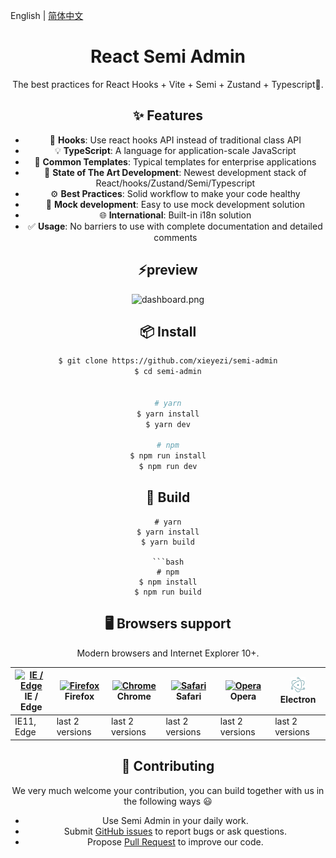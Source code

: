 English | [简体中文](./README.zh_CN.md)

<h1 align="center">React Semi Admin</h1>

<div align="center">

The best practices for React Hooks + Vite + Semi + Zustand + Typescript🚀.

## ✨ Features

- 💎 **Hooks**: Use react hooks API instead of traditional class API
- 💡 **TypeScript**: A language for application-scale JavaScript
- 📐 **Common Templates**: Typical templates for enterprise applications
- 🚀 **State of The Art Development**: Newest development stack of React/hooks/Zustand/Semi/Typescript
- ⚙️ **Best Practices**: Solid workflow to make your code healthy
- 🔢 **Mock development**: Easy to use mock development solution
- 🌐 **International**: Built-in i18n solution
- ✅ **Usage**: No barriers to use with complete documentation and detailed comments


## ⚡preview

![dashboard.png](https://i.loli.net/2021/06/29/Q8DqaBeK4NngzE1.png)


## 📦 Install

```bash
$ git clone https://github.com/xieyezi/semi-admin
$ cd semi-admin


# yarn
$ yarn install
$ yarn dev

# npm
$ npm run install
$ npm run dev
```

## 🔨 Build
```
# yarn
$ yarn install
$ yarn build

```bash
# npm
$ npm install
$ npm run build
```

## 🖥 Browsers support

Modern browsers and Internet Explorer 10+.

| [<img src="https://raw.githubusercontent.com/alrra/browser-logos/master/src/edge/edge_48x48.png" alt="IE / Edge" width="24px" height="24px" />](http://godban.github.io/browsers-support-badges/)</br>IE / Edge | [<img src="https://raw.githubusercontent.com/alrra/browser-logos/master/src/firefox/firefox_48x48.png" alt="Firefox" width="24px" height="24px" />](http://godban.github.io/browsers-support-badges/)</br>Firefox | [<img src="https://raw.githubusercontent.com/alrra/browser-logos/master/src/chrome/chrome_48x48.png" alt="Chrome" width="24px" height="24px" />](http://godban.github.io/browsers-support-badges/)</br>Chrome | [<img src="https://raw.githubusercontent.com/alrra/browser-logos/master/src/safari/safari_48x48.png" alt="Safari" width="24px" height="24px" />](http://godban.github.io/browsers-support-badges/)</br>Safari | [<img src="https://raw.githubusercontent.com/alrra/browser-logos/master/src/opera/opera_48x48.png" alt="Opera" width="24px" height="24px" />](http://godban.github.io/browsers-support-badges/)</br>Opera | [<img src="https://raw.githubusercontent.com/alrra/browser-logos/master/src/electron/electron_48x48.png" alt="Electron" width="24px" height="24px" />](http://godban.github.io/browsers-support-badges/)</br>Electron |
| --------------------------------------------------------------------------------------------------------------------------------------------------------------------------------------------------------------- | ----------------------------------------------------------------------------------------------------------------------------------------------------------------------------------------------------------------- | ------------------------------------------------------------------------------------------------------------------------------------------------------------------------------------------------------------- | ------------------------------------------------------------------------------------------------------------------------------------------------------------------------------------------------------------- | --------------------------------------------------------------------------------------------------------------------------------------------------------------------------------------------------------- | --------------------------------------------------------------------------------------------------------------------------------------------------------------------------------------------------------------------- |
| IE11, Edge                                                                                                                                                                                                      | last 2 versions                                                                                                                                                                                                   | last 2 versions                                                                                                                                                                                               | last 2 versions                                                                                                                                                                                               | last 2 versions                                                                                                                                                                                           | last 2 versions                                                                                                                                                                                                       |

## 🤝 Contributing

We very much welcome your contribution, you can build together with us in the following ways 😃

- Use Semi Admin in your daily work.
- Submit [GitHub issues](https://github.com/xieyezi/semi-admin/issues) to report bugs or ask questions.
- Propose [Pull Request](https://github.com/xieyezi/semi-admin/pulls) to improve our code.
